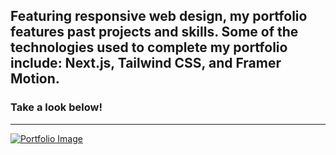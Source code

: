 ## Featuring responsive web design, my portfolio features past projects and skills. Some of the technologies used to complete my portfolio include: Next.js, Tailwind CSS, and Framer Motion. 
### Take a look below!
---
[![Portfolio Image](https://github.com/bjohnson122/bre-portfolio/assets/106774801/f2e7f969-a1c0-42a4-94b3-16897ebdc889)](https://www.breana.dev)
